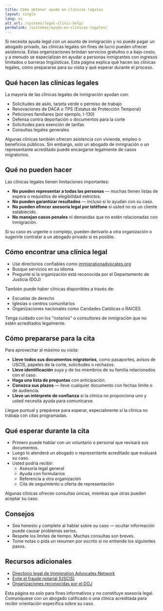 ```yaml
---
title: Cómo obtener ayuda en clínicas legales
layout: single
lang: es
alt_url: /systems/legal-clinic-help/
permalink: /sistemas/ayuda-en-clinicas-legales/
---
```


Si necesita ayuda legal con un asunto de inmigración y no puede pagar un abogado privado, las clínicas legales sin fines de lucro pueden ofrecer asistencia. Estas organizaciones brindan servicios gratuitos o a bajo costo, y a menudo se especializan en ayudar a personas inmigrantes con ingresos limitados o barreras lingüísticas. Esta página explica qué hacen las clínicas legales, cómo prepararse para su visita y qué esperar durante el proceso.

## Qué hacen las clínicas legales

La mayoría de las clínicas legales de inmigración ayudan con:

- Solicitudes de asilo, tarjeta verde o permiso de trabajo
- Renovaciones de DACA o TPS (Estatus de Protección Temporal)
- Peticiones familiares (por ejemplo, I-130)
- Defensa contra deportación o documentos para la corte
- Solicitudes para exención de tarifas
- Consultas legales generales

Algunas clínicas también ofrecen asistencia con vivienda, empleo o beneficios públicos. Sin embargo, solo un abogado de inmigración o un representante acreditado puede encargarse legalmente de casos migratorios.

## Qué no pueden hacer

Las clínicas legales tienen limitaciones importantes:

- **No pueden representar a todas las personas** — muchas tienen listas de espera o requisitos de elegibilidad estrictos.
- **No pueden garantizar resultados** — incluso si lo ayudan con su caso.
- **No pueden ofrecer asesoría legal por teléfono** si usted no es un cliente establecido.
- **No manejan casos penales** ni demandas que no estén relacionadas con inmigración.

Si su caso es urgente o complejo, pueden derivarlo a otra organización o sugerirle contratar a un abogado privado si es posible.

## Cómo encontrar una clínica legal

- Use directorios confiables como [immigrationadvocates.org](https://www.immigrationadvocates.org/nonprofit/legaldirectory/)
- Busque servicios en su idioma
- Pregunte si la organización está reconocida por el Departamento de Justicia (DOJ)

También puede haber clínicas disponibles a través de:
- Escuelas de derecho
- Iglesias o centros comunitarios
- Organizaciones nacionales como Caridades Católicas o RAICES

Tenga cuidado con los "notarios" o consultores de inmigración que no estén acreditados legalmente.

## Cómo prepararse para la cita

Para aprovechar al máximo su visita:

- **Lleve todos sus documentos migratorios**, como pasaportes, avisos de USCIS, papeles de la corte, solicitudes o rechazos.
- **Lleve identificación** suya y de los miembros de su familia relacionados con el caso.
- **Haga una lista de preguntas** con anticipación.
- **Conozca sus plazos** — lleve cualquier documento con fechas límite o de audiencia.
- **Lleve un intérprete de confianza** si la clínica no proporciona uno y usted necesita ayuda para comunicarse.

Llegue puntual y prepárese para esperar, especialmente si la clínica no trabaja con citas programadas.

## Qué esperar durante la cita

- Primero puede hablar con un voluntario o personal que revisará sus documentos.
- Luego lo atenderá un abogado o representante acreditado que evaluará su caso.
- Usted podría recibir:
  - Asesoría legal general
  - Ayuda con formularios
  - Referencia a otra organización
  - Cita de seguimiento u oferta de representación

Algunas clínicas ofrecen consultas únicas, mientras que otras pueden aceptar su caso.

## Consejos

- Sea honesto y completo al hablar sobre su caso — ocultar información puede causar problemas serios.
- Respete los límites de tiempo. Muchas consultas son breves.
- Tome notas o pida un resumen por escrito si no entiende los siguientes pasos.

## Recursos adicionales

- [Directorio legal de Immigration Advocates Network](https://www.immigrationadvocates.org/nonprofit/legaldirectory/)
- [Evite el fraude notarial (USCIS)](https://www.uscis.gov/avoid-scams)
- [Organizaciones reconocidas por el DOJ](https://www.justice.gov/eoir/recognized-organizations-and-accredited-representatives-roster-state-and-city)

Esta página es solo para fines informativos y no constituye asesoría legal. Comuníquese con un abogado calificado o una clínica acreditada para recibir orientación específica sobre su caso.